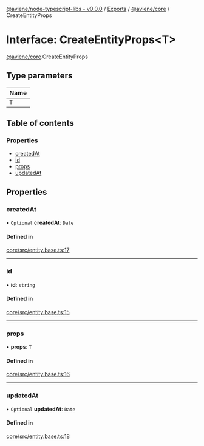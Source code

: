 [@aviene/node-typescript-libs - v0.0.0](../README.md) / [Exports](../modules.md) / [@aviene/core](../modules/aviene_core.md) / CreateEntityProps

# Interface: CreateEntityProps\<T\>

[@aviene/core](../modules/aviene_core.md).CreateEntityProps

## Type parameters

| Name |
| :------ |
| `T` |

## Table of contents

### Properties

- [createdAt](aviene_core.CreateEntityProps.md#createdat)
- [id](aviene_core.CreateEntityProps.md#id)
- [props](aviene_core.CreateEntityProps.md#props)
- [updatedAt](aviene_core.CreateEntityProps.md#updatedat)

## Properties

### createdAt

• `Optional` **createdAt**: `Date`

#### Defined in

[core/src/entity.base.ts:17](https://github.com/stefan-karlsson/node-typescript-libs/blob/abab9eb97b391d37bbcfde7e37eb28c9f885b901/packages/core/src/entity.base.ts#L17)

___

### id

• **id**: `string`

#### Defined in

[core/src/entity.base.ts:15](https://github.com/stefan-karlsson/node-typescript-libs/blob/abab9eb97b391d37bbcfde7e37eb28c9f885b901/packages/core/src/entity.base.ts#L15)

___

### props

• **props**: `T`

#### Defined in

[core/src/entity.base.ts:16](https://github.com/stefan-karlsson/node-typescript-libs/blob/abab9eb97b391d37bbcfde7e37eb28c9f885b901/packages/core/src/entity.base.ts#L16)

___

### updatedAt

• `Optional` **updatedAt**: `Date`

#### Defined in

[core/src/entity.base.ts:18](https://github.com/stefan-karlsson/node-typescript-libs/blob/abab9eb97b391d37bbcfde7e37eb28c9f885b901/packages/core/src/entity.base.ts#L18)
